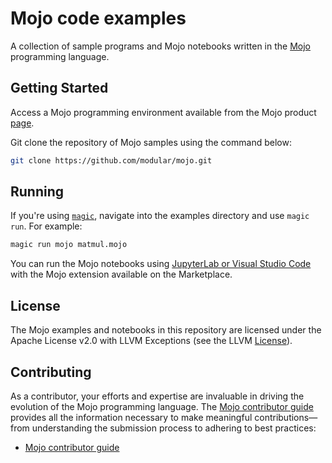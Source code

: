 # Mojo code examples

A collection of sample programs and Mojo notebooks written in the
[Mojo](https://docs.modular.com/mojo/programming-manual.html) programming language.

## Getting Started

Access a Mojo programming environment available from the
Mojo product [page](https://www.modular.com/mojo).

Git clone the repository of Mojo samples using the command below:

```bash
git clone https://github.com/modular/mojo.git
```

## Running

If you're using [`magic`](https://docs.modular.com/magic), navigate into
the examples directory and use `magic run`. For example:

```bash
magic run mojo matmul.mojo
```

You can run the Mojo notebooks using [JupyterLab or Visual Studio
Code](notebooks/README.md) with the Mojo extension available on the Marketplace.

## License

The Mojo examples and notebooks in this repository are licensed
under the Apache License v2.0 with LLVM Exceptions
(see the LLVM [License](https://llvm.org/LICENSE.txt)).

## Contributing

As a contributor, your efforts and expertise are invaluable in driving the
evolution of the Mojo programming language. The [Mojo contributor
guide](../CONTRIBUTING.md) provides all the information necessary to make
meaningful contributions—from understanding the submission process to
adhering to best practices:

- [Mojo contributor guide](../CONTRIBUTING.md)
